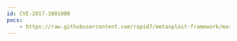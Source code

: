 ```yaml
---
id: CVE-2017-1001000
pocs:
    - https://raw.githubusercontent.com/rapid7/metasploit-framework/master/modules/auxiliary/scanner/http/wordpress_content_injection.rb
---
```

